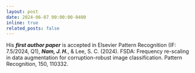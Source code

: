 ```yaml
---
layout: post
date: 2024-06-07 00:00:00-0400
inline: true
related_posts: false
---
```


His ***first author paper*** is accepted in Elsevier Pattern Recognition (IF: 7.5/2024, Q1), ***Nam, J. H.***, & Lee, S. C. (2024). FSDA: Frequency re-scaling in data augmentation for corruption-robust image classification. Pattern Recognition, 150, 110332.